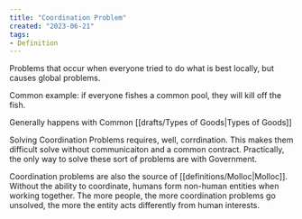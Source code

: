 ```yaml
---
title: "Coordination Problem"
created: "2023-06-21"
tags:
- Definition
---
```


Problems that occur when everyone tried to do what is best locally, but causes global problems.

Common example: if everyone fishes a common pool, they will kill off the fish.

Generally happens with Common [[drafts/Types of Goods|Types of Goods]]

Solving Coordination Problems requires, well, corrdination.  This makes them difficult solve without communicaiton and a common contract.  Practically, the only way to solve these sort of problems are with Government.

Coordination problems are also the source of [[definitions/Molloc|Molloc]].  Without the ability to coordinate, humans form non-human entities when working together.  The more people, the more coordination problems go unsolved, the more the entity acts differently from human interests.
